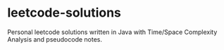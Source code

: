 # leetcode-solutions
Personal leetcode solutions written in Java with Time/Space Complexity Analysis and pseudocode notes.
